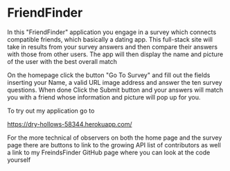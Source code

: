 # FriendFinder

In this "FriendFinder" application you engage in a survey which connects compatible friends, which basically a dating app. This full-stack site will take in results from your survey answers and then compare their answers with those from other users. The app will then display the name and picture of the user with the best overall match

On the homepage click the button "Go To Survey" and fill out the fields inserting your Name, a valid URL image address and answer the ten survey questions. When done Click the Submit button and your answers will match you with a friend whose information and picture will pop up for you. 

 
To try out my application go to 

https://dry-hollows-58344.herokuapp.com/    









For the more technical of observers on both the home page and the survey page there are buttons to link to the growing API list of contributors as well a link to my FreindsFinder GitHub page where you can look at the code yourself   

  